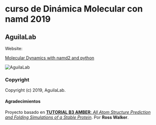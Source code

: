 # curso de Dinámica Molecular con namd 2019
## AguilaLab

Website:

[Molecular Dynamics with namd2 and python](https://jriccil.github.io/MD_namd_python/)

![AguilaLab](http://aguilalab.com/wp-content/uploads/2018/06/aguila_logo.svg)

### Copyright

Copyright (c) 2019, AguilaLab.


#### Agradecimientos
 
Proyecto basado en 
[**TUTORIAL B3 AMBER**: *All Atom Structure Prediction and Folding Simulations of a Stable Protein*](http://ambermd.org/tutorials/basic/tutorial3/). Por **Ross Walker**.
